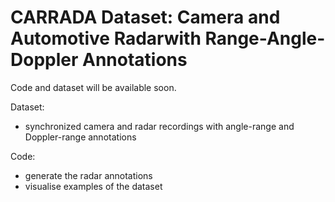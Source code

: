 # CARRADA Dataset: Camera and Automotive Radarwith Range-Angle-Doppler Annotations

Code and dataset will be available soon.

Dataset:
 - synchronized camera and radar recordings with angle-range and Doppler-range annotations
 
 Code:
 - generate the radar annotations
 - visualise examples of the dataset
